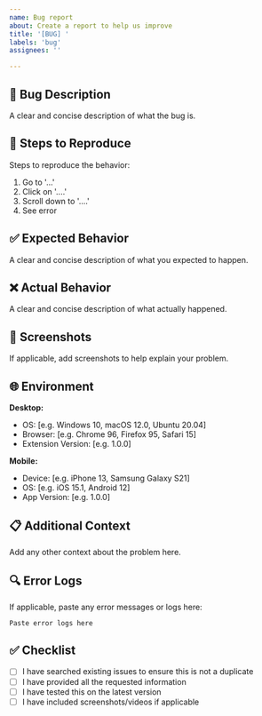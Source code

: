 ```yaml
---
name: Bug report
about: Create a report to help us improve
title: '[BUG] '
labels: 'bug'
assignees: ''

---
```


## 🐛 Bug Description
A clear and concise description of what the bug is.

## 🔄 Steps to Reproduce
Steps to reproduce the behavior:
1. Go to '...'
2. Click on '....'
3. Scroll down to '....'
4. See error

## ✅ Expected Behavior
A clear and concise description of what you expected to happen.

## ❌ Actual Behavior
A clear and concise description of what actually happened.

## 📸 Screenshots
If applicable, add screenshots to help explain your problem.

## 🌐 Environment
**Desktop:**
- OS: [e.g. Windows 10, macOS 12.0, Ubuntu 20.04]
- Browser: [e.g. Chrome 96, Firefox 95, Safari 15]
- Extension Version: [e.g. 1.0.0]

**Mobile:**
- Device: [e.g. iPhone 13, Samsung Galaxy S21]
- OS: [e.g. iOS 15.1, Android 12]
- App Version: [e.g. 1.0.0]

## 📋 Additional Context
Add any other context about the problem here.

## 🔍 Error Logs
If applicable, paste any error messages or logs here:

```
Paste error logs here
```

## ✅ Checklist
- [ ] I have searched existing issues to ensure this is not a duplicate
- [ ] I have provided all the requested information
- [ ] I have tested this on the latest version
- [ ] I have included screenshots/videos if applicable
